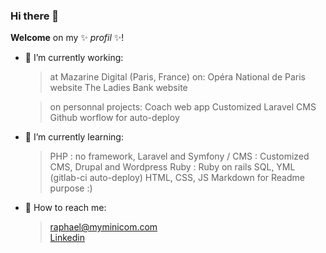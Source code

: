 ### Hi there 👋

**Welcome** on my ✨ _profil_ ✨!

- 🔭 I’m currently working: 
  > at Mazarine Digital (Paris, France) on:
    > Opéra National de Paris website
    > The Ladies Bank website
 
  > on personnal projects:
    > Coach web app
    > Customized Laravel CMS
    > Github worflow for auto-deploy
  
- 🌱 I’m currently learning:
  > PHP : no framework, Laravel and Symfony / CMS : Customized CMS, Drupal and Wordpress
  > Ruby : Ruby on rails
  > SQL, YML (gitlab-ci auto-deploy)
  > HTML, CSS, JS
  > Markdown for Readme purpose :)

- 💬 How to reach me: 
  > [raphael@myminicom.com](mailto:raphael@myminicom.com)<br>
  > [Linkedin](https://www.linkedin.com/in/r-kalinowski/)

